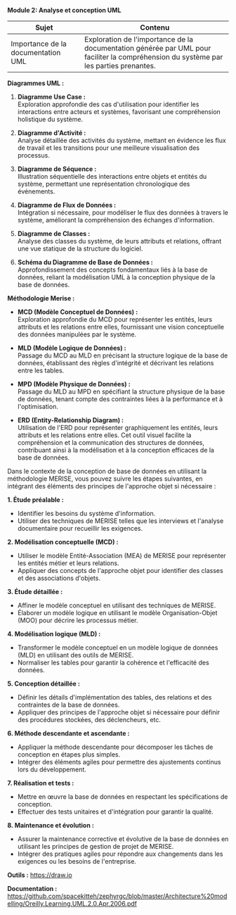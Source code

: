 **Module 2: Analyse et conception UML**

| Sujet                                   | Contenu                                                                                                              |
|-----------------------------------------|----------------------------------------------------------------------------------------------------------------------|
| Importance de la documentation UML      | Exploration de l'importance de la documentation générée par UML pour faciliter la compréhension du système par les parties prenantes. |

**Diagrammes UML :**
1. **Diagramme Use Case :**  
   Exploration approfondie des cas d'utilisation pour identifier les interactions entre acteurs et systèmes, favorisant une compréhension holistique du système.

2. **Diagramme d'Activité :**  
   Analyse détaillée des activités du système, mettant en évidence les flux de travail et les transitions pour une meilleure visualisation des processus.

3. **Diagramme de Séquence :**  
   Illustration séquentielle des interactions entre objets et entités du système, permettant une représentation chronologique des événements.

4. **Diagramme de Flux de Données :**  
   Intégration si nécessaire, pour modéliser le flux des données à travers le système, améliorant la compréhension des échanges d'information.

5. **Diagramme de Classes :**  
   Analyse des classes du système, de leurs attributs et relations, offrant une vue statique de la structure du logiciel.

6. **Schéma du Diagramme de Base de Données :**  
   Approfondissement des concepts fondamentaux liés à la base de données, reliant la modélisation UML à la conception physique de la base de données.

**Méthodologie Merise :**
- **MCD (Modèle Conceptuel de Données) :**  
  Exploration approfondie du MCD pour représenter les entités, leurs attributs et les relations entre elles, fournissant une vision conceptuelle des données manipulées par le système.

- **MLD (Modèle Logique de Données) :**  
  Passage du MCD au MLD en précisant la structure logique de la base de données, établissant des règles d'intégrité et décrivant les relations entre les tables.

- **MPD (Modèle Physique de Données) :**  
  Passage du MLD au MPD en spécifiant la structure physique de la base de données, tenant compte des contraintes liées à la performance et à l'optimisation.

- **ERD (Entity-Relationship Diagram) :**  
  Utilisation de l'ERD pour représenter graphiquement les entités, leurs attributs et les relations entre elles. Cet outil visuel facilite la compréhension et la communication des structures de données, contribuant ainsi à la modélisation et à la conception efficaces de la base de données.

Dans le contexte de la conception de base de données en utilisant la méthodologie MERISE, vous pouvez suivre les étapes suivantes, en intégrant des éléments des principes de l'approche objet si nécessaire :

**1. Étude préalable :**
   - Identifier les besoins du système d'information.
   - Utiliser des techniques de MERISE telles que les interviews et l'analyse documentaire pour recueillir les exigences.

**2. Modélisation conceptuelle (MCD) :**
   - Utiliser le modèle Entité-Association (MEA) de MERISE pour représenter les entités métier et leurs relations.
   - Appliquer des concepts de l'approche objet pour identifier des classes et des associations d'objets.

**3. Étude détaillée :**
   - Affiner le modèle conceptuel en utilisant des techniques de MERISE.
   - Élaborer un modèle logique en utilisant le modèle Organisation-Objet (MOO) pour décrire les processus métier.

**4. Modélisation logique (MLD) :**
   - Transformer le modèle conceptuel en un modèle logique de données (MLD) en utilisant des outils de MERISE.
   - Normaliser les tables pour garantir la cohérence et l'efficacité des données.

**5. Conception détaillée :**
   - Définir les détails d'implémentation des tables, des relations et des contraintes de la base de données.
   - Appliquer des principes de l'approche objet si nécessaire pour définir des procédures stockées, des déclencheurs, etc.

**6. Méthode descendante et ascendante :**
   - Appliquer la méthode descendante pour décomposer les tâches de conception en étapes plus simples.
   - Intégrer des éléments agiles pour permettre des ajustements continus lors du développement.

**7. Réalisation et tests :**
   - Mettre en œuvre la base de données en respectant les spécifications de conception.
   - Effectuer des tests unitaires et d'intégration pour garantir la qualité.

**8. Maintenance et évolution :**
   - Assurer la maintenance corrective et évolutive de la base de données en utilisant les principes de gestion de projet de MERISE.
   - Intégrer des pratiques agiles pour répondre aux changements dans les exigences ou les besoins de l'entreprise.

**Outils :**
https://draw.io

**Documentation :**  
https://github.com/spacekitteh/zephyrgc/blob/master/Architecture%20modelling/Oreilly.Learning.UML.2.0.Apr.2006.pdf
